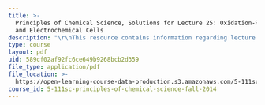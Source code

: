 ```yaml
---
title: >-
  Principles of Chemical Science, Solutions for Lecture 25: Oxidation-Reduction
  and Electrochemical Cells
description: "\r\nThis resource contains information regarding lecture 25 solution."
type: course
layout: pdf
uid: 589cf02af92fc6ce649b9268bcb2d359
file_type: application/pdf
file_location: >-
  https://open-learning-course-data-production.s3.amazonaws.com/5-111sc-principles-of-chemical-science-fall-2014/589cf02af92fc6ce649b9268bcb2d359_MIT5_111F14_Lec25Soln.pdf
course_id: 5-111sc-principles-of-chemical-science-fall-2014
---
```

